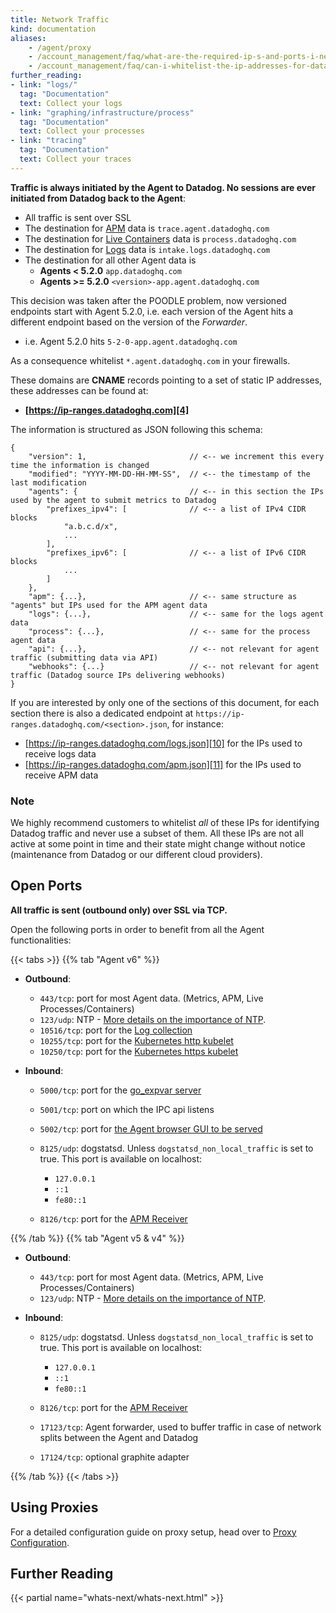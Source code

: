 ```yaml
---
title: Network Traffic
kind: documentation
aliases:
    - /agent/proxy
    - /account_management/faq/what-are-the-required-ip-s-and-ports-i-need-open-to-connect-to-the-datadog-service
    - /account_management/faq/can-i-whitelist-the-ip-addresses-for-data-coming-from-datadog-via-webhook-and-integrations
further_reading:
- link: "logs/"
  tag: "Documentation"
  text: Collect your logs
- link: "graphing/infrastructure/process"
  tag: "Documentation"
  text: Collect your processes
- link: "tracing"
  tag: "Documentation"
  text: Collect your traces
---
```


**Traffic is always initiated by the Agent to Datadog. No sessions are ever initiated from Datadog back to the Agent**:

* All traffic is sent over SSL
* The destination for [APM][1] data is `trace.agent.datadoghq.com`
* The destination for [Live Containers][2] data is `process.datadoghq.com`
* The destination for [Logs][3] data is `intake.logs.datadoghq.com `
* The destination for all other Agent data is
  * **Agents < 5.2.0** `app.datadoghq.com`
  *  **Agents >= 5.2.0** `<version>-app.agent.datadoghq.com`

This decision was taken after the POODLE problem, now versioned endpoints start with Agent 5.2.0, i.e. each version of the Agent hits a different endpoint based on the version of the *Forwarder*.  

* i.e. Agent 5.2.0 hits `5-2-0-app.agent.datadoghq.com`  

As a consequence whitelist `*.agent.datadoghq.com` in your firewalls.

These domains are **CNAME** records pointing to a set of static IP addresses, these addresses can be found at:  

* **[https://ip-ranges.datadoghq.com][4]**

The information is structured as JSON following this schema: 

```
{
    "version": 1,                       // <-- we increment this every time the information is changed
    "modified": "YYYY-MM-DD-HH-MM-SS",  // <-- the timestamp of the last modification
    "agents": {                         // <-- in this section the IPs used by the agent to submit metrics to Datadog
        "prefixes_ipv4": [              // <-- a list of IPv4 CIDR blocks
            "a.b.c.d/x",
            ...
        ],
        "prefixes_ipv6": [              // <-- a list of IPv6 CIDR blocks
            ...
        ]
    },
    "apm": {...},                       // <-- same structure as "agents" but IPs used for the APM agent data
    "logs": {...},                      // <-- same for the logs agent data
    "process": {...},                   // <-- same for the process agent data
    "api": {...},                       // <-- not relevant for agent traffic (submitting data via API)
    "webhooks": {...}                   // <-- not relevant for agent traffic (Datadog source IPs delivering webhooks)
}
```

If you are interested by only one of the sections of this document, for each section there is also a dedicated endpoint at `https://ip-ranges.datadoghq.com/<section>.json`, for instance:

* [https://ip-ranges.datadoghq.com/logs.json][10] for the IPs used to receive logs data
* [https://ip-ranges.datadoghq.com/apm.json][11] for the IPs used to receive APM data

### Note

We highly recommend customers to whitelist *all* of these IPs for identifying Datadog traffic and never use a subset of them. All these IPs are not all active at some point in time and their state might change without notice (maintenance from Datadog or our different cloud providers).

## Open Ports

**All traffic is sent (outbound only) over SSL via TCP.**

Open the following ports in order to benefit from all the Agent functionalities: 

{{< tabs >}}
{{% tab "Agent v6" %}}

* **Outbound**:

  * `443/tcp`: port for most Agent data. (Metrics, APM, Live Processes/Containers) 
  * `123/udp`: NTP - [More details on the importance of NTP][5].
  * `10516/tcp`: port for the [Log collection][3]
  * `10255/tcp`: port for the [Kubernetes http kubelet][8]
  * `10250/tcp`: port for the [Kubernetes https kubelet][8]

* **Inbound**:

  * `5000/tcp`: port for the [go_expvar server][6]
  * `5001/tcp`: port on which the IPC api listens
  * `5002/tcp`: port for [the Agent browser GUI to be served][7]
  * `8125/udp`: dogstatsd. Unless `dogstatsd_non_local_traffic` is set to true. This port is available on localhost: 

      * `127.0.0.1`
      * `::1` 
      * `fe80::1`
  
  * `8126/tcp`: port for the [APM Receiver][1]

[1]: /tracing
[3]: /logs
[5]: /agent/faq/network-time-protocol-ntp-offset-issues/
[6]: /integrations/go_expvar/
[7]: /agent/#using-the-gui
[8]: /agent/basic_agent_usage/kubernetes/

{{% /tab %}}
{{% tab "Agent v5 & v4" %}}

* **Outbound**:

  * `443/tcp`: port for most Agent data. (Metrics, APM, Live Processes/Containers) 
  * `123/udp`: NTP - [More details on the importance of NTP][5].

* **Inbound**:

  * `8125/udp`: dogstatsd. Unless `dogstatsd_non_local_traffic` is set to true. This port is available on localhost: 

      * `127.0.0.1`
      * `::1` 
      * `fe80::1`

  * `8126/tcp`: port for the [APM Receiver][1]
  * `17123/tcp`: Agent forwarder, used to buffer traffic in case of network splits between the Agent and Datadog
  * `17124/tcp`: optional graphite adapter

[1]: /tracing
[5]: /agent/faq/network-time-protocol-ntp-offset-issues/

{{% /tab %}}
{{< /tabs >}}


## Using Proxies

For a detailed configuration guide on proxy setup, head over to [Proxy Configuration][9].

## Further Reading

{{< partial name="whats-next/whats-next.html" >}}

[1]: /tracing
[2]: /graphing/infrastructure/livecontainers
[3]: /logs
[4]: https://ip-ranges.datadoghq.com
[5]: /agent/faq/network-time-protocol-ntp-offset-issues/
[6]: /integrations/go_expvar/
[7]: /agent/#using-the-gui
[8]: /agent/basic_agent_usage/kubernetes/
[9]: /agent/proxy
[10]: https://ip-ranges.datadoghq.com/logs.json
[11]: https://ip-ranges.datadoghq.com/apm.json
